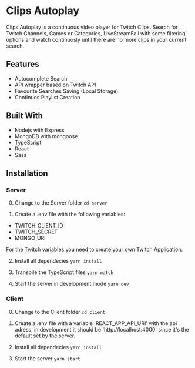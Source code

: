# Clips Autoplay

Clips Autoplay is a continuous video player for Twitch Clips.
Search for Twitch Channels, Games or Categories, LiveStreamFail with some filtering options and watch continuosly until there are no more clips in your current search.

## Features

- Autocomplete Search
- API wrapper based on Twitch API
- Favourite Searches Saving (Local Storage)
- Continuos Playlist Creation

## Built With

- Nodejs with Express
- MongoDB with mongoose
- TypeScript
- React
- Sass

## Installation

### Server

0. Change to the Server folder
   `cd server`

1. Create a .env file with the following variables:

- TWITCH_CLIENT_ID
- TWITCH_SECRET
- MONGO_URI

For the Twitch variables you need to create your own Twitch Application.

2. Install all dependecies
   `yarn install`

3. Transpile the TypeScript files
   `yarn watch`

4. Start the server in development mode
   `yarn dev`

### Client

0. Change to the Client folder
   `cd client`

1. Create a .env file with a variable 'REACT_APP_API_URI' with the api adress, in development it should be 'http://localhost:4000' since it's the default set by the server.

2. Install all dependecies
   `yarn install`

3. Start the server
   `yarn start`

